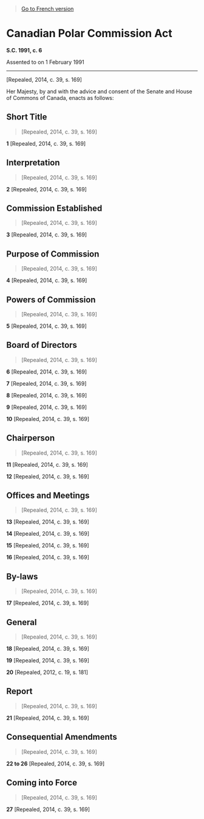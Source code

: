 > [Go to French version](/fr/Lois/Lois%20du%20Canada/1991/ch.%206.md)

# Canadian Polar Commission Act

**S.C. 1991, c. 6**


Assented to on 1 February 1991

----------


[Repealed, 2014, c. 39, s. 169]



Her Majesty, by and with the advice and consent of the Senate and House of Commons of Canada, enacts as follows:






## Short Title
> [Repealed, 2014, c. 39, s. 169]



**1** [Repealed, 2014, c. 39, s. 169]




## Interpretation
> [Repealed, 2014, c. 39, s. 169]



**2** [Repealed, 2014, c. 39, s. 169]




## Commission Established
> [Repealed, 2014, c. 39, s. 169]



**3** [Repealed, 2014, c. 39, s. 169]




## Purpose of Commission
> [Repealed, 2014, c. 39, s. 169]



**4** [Repealed, 2014, c. 39, s. 169]




## Powers of Commission
> [Repealed, 2014, c. 39, s. 169]



**5** [Repealed, 2014, c. 39, s. 169]




## Board of Directors
> [Repealed, 2014, c. 39, s. 169]



**6** [Repealed, 2014, c. 39, s. 169]



**7** [Repealed, 2014, c. 39, s. 169]



**8** [Repealed, 2014, c. 39, s. 169]



**9** [Repealed, 2014, c. 39, s. 169]



**10** [Repealed, 2014, c. 39, s. 169]




## Chairperson
> [Repealed, 2014, c. 39, s. 169]



**11** [Repealed, 2014, c. 39, s. 169]



**12** [Repealed, 2014, c. 39, s. 169]




## Offices and Meetings
> [Repealed, 2014, c. 39, s. 169]



**13** [Repealed, 2014, c. 39, s. 169]



**14** [Repealed, 2014, c. 39, s. 169]



**15** [Repealed, 2014, c. 39, s. 169]



**16** [Repealed, 2014, c. 39, s. 169]




## By-laws
> [Repealed, 2014, c. 39, s. 169]



**17** [Repealed, 2014, c. 39, s. 169]




## General
> [Repealed, 2014, c. 39, s. 169]



**18** [Repealed, 2014, c. 39, s. 169]



**19** [Repealed, 2014, c. 39, s. 169]



**20** [Repealed, 2012, c. 19, s. 181]




## Report
> [Repealed, 2014, c. 39, s. 169]



**21** [Repealed, 2014, c. 39, s. 169]




## Consequential Amendments
> [Repealed, 2014, c. 39, s. 169]



**22 to 26** [Repealed, 2014, c. 39, s. 169]




## Coming into Force
> [Repealed, 2014, c. 39, s. 169]



**27** [Repealed, 2014, c. 39, s. 169]


